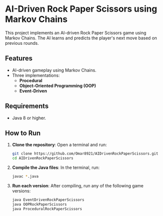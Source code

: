 # AI-Driven Rock Paper Scissors using Markov Chains

This project implements an AI-driven Rock Paper Scissors game using Markov Chains. The AI learns and predicts the player's next move based on previous rounds.

## Features
- AI-driven gameplay using Markov Chains.
- Three implementations:
  - **Procedural**
  - **Object-Oriented Programming (OOP)**
  - **Event-Driven**

## Requirements
- Java 8 or higher.

## How to Run
1. **Clone the repository**:
   Open a terminal and run:
   ```bash
   git clone https://github.com/Omar8921/AIDrivenRockPaperScissors.git
   cd AIDrivenRockPaperScissors

2. **Compile the Java files**:
   In the terminal, run:
   ```bash
   javac *.java

3. **Run each version**:
   After compiling, run any of the following game versions:
   ```bash
   java EventDrivenRockPaperScissors
   java OOPRockPaperScissors
   java ProceduralRockPaperScissors
